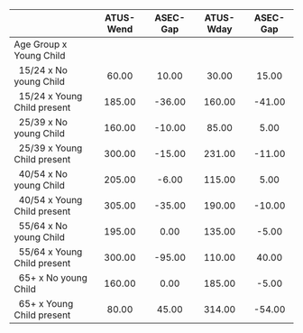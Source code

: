 
|                      |    ATUS-Wend |     ASEC-Gap |    ATUS-Wday |     ASEC-Gap |
| -------------------- | :----------: | :----------: | :----------: | :----------: |
| Age Group x Young Child |              |              |              |              |
| &nbsp;&nbsp;15/24 x No young Child |        60.00 |        10.00 |        30.00 |        15.00 |
| &nbsp;&nbsp;15/24 x Young Child present |       185.00 |       -36.00 |       160.00 |       -41.00 |
| &nbsp;&nbsp;25/39 x No young Child |       160.00 |       -10.00 |        85.00 |         5.00 |
| &nbsp;&nbsp;25/39 x Young Child present |       300.00 |       -15.00 |       231.00 |       -11.00 |
| &nbsp;&nbsp;40/54 x No young Child |       205.00 |        -6.00 |       115.00 |         5.00 |
| &nbsp;&nbsp;40/54 x Young Child present |       305.00 |       -35.00 |       190.00 |       -10.00 |
| &nbsp;&nbsp;55/64 x No young Child |       195.00 |         0.00 |       135.00 |        -5.00 |
| &nbsp;&nbsp;55/64 x Young Child present |       300.00 |       -95.00 |       110.00 |        40.00 |
| &nbsp;&nbsp;65+ x No young Child |       160.00 |         0.00 |       185.00 |        -5.00 |
| &nbsp;&nbsp;65+ x Young Child present |        80.00 |        45.00 |       314.00 |       -54.00 |

